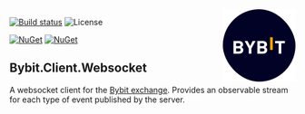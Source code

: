 <img src="Bybit.png" align="right" />

[![Build status](https://ci.appveyor.com/api/projects/status/9dh1n3vrkwgemu1y?svg=true)](https://ci.appveyor.com/project/shaynevanasperen/bybit-client-websocket)
![License](https://img.shields.io/github/license/shaynevanasperen/Bybit.Client.Websocket.svg)

[![NuGet](https://img.shields.io/nuget/v/Bybit.Client.Websocket.svg)](https://www.nuget.org/packages/Bybit.Client.Websocket)
[![NuGet](https://img.shields.io/nuget/dt/Bybit.Client.Websocket.svg)](https://www.nuget.org/packages/Bybit.Client.Websocket)

## Bybit.Client.Websocket

A websocket client for the [Bybit exchange](https://www.bybit.com/). Provides an observable stream for each type of event published by the server.
